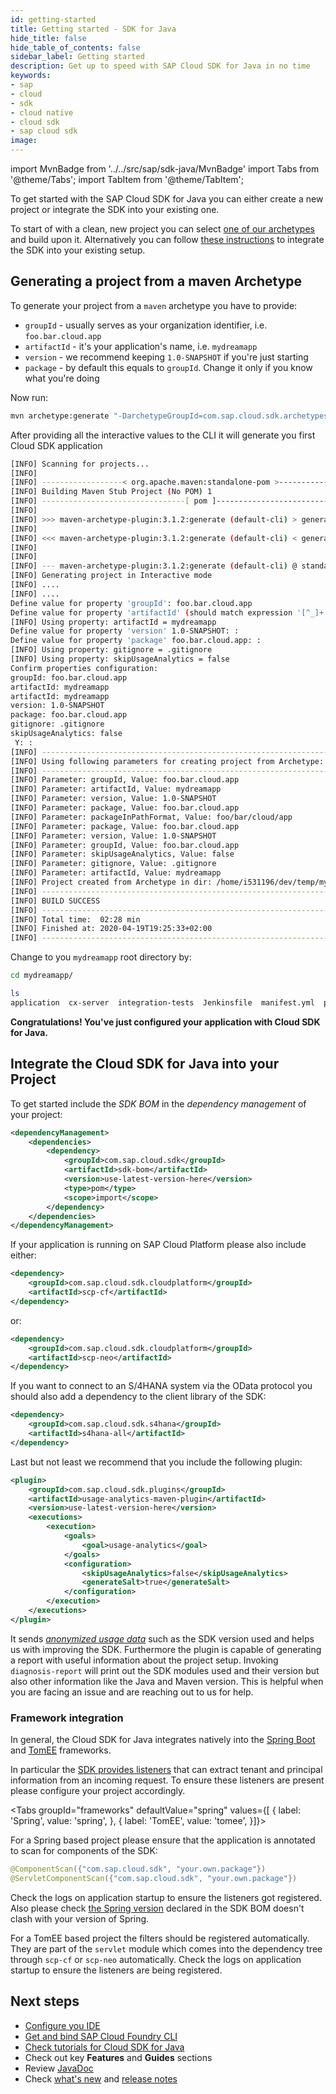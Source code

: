 ```yaml
---
id: getting-started
title: Getting started - SDK for Java
hide_title: false
hide_table_of_contents: false
sidebar_label: Getting started
description: Get up to speed with SAP Cloud SDK for Java in no time
keywords:
- sap
- cloud
- sdk
- cloud native
- cloud sdk
- sap cloud sdk
image:
---
```

import MvnBadge from '../../src/sap/sdk-java/MvnBadge'
import Tabs from '@theme/Tabs';
import TabItem from '@theme/TabItem';

<MvnBadge />

To get started with the SAP Cloud SDK for Java you can either create a new project or integrate the SDK into your existing one.

To start of with a clean, new project you can select [one of our archetypes](https://search.maven.org/artifact/com.sap.cloud.sdk.archetypes/archetypes-parent) and build upon it. Alternatively you can follow [these instructions](#integrate-the-cloud-sdk-for-java-into-your-project) to integrate the SDK into your existing setup.

## Generating a project from a maven Archetype ##

To generate your project from a `maven` archetype you have to provide:

- `groupId` - usually serves as your organization identifier, i.e. `foo.bar.cloud.app`
- `artifactId` - it's your application's name, i.e. `mydreamapp`
- `version` - we recommend keeping `1.0-SNAPSHOT` if you're just starting
- `package` - by default this equals to `groupId`. Change it only if you know what you're doing

Now run:

```bash
mvn archetype:generate "-DarchetypeGroupId=com.sap.cloud.sdk.archetypes" "-DarchetypeArtifactId=scp-cf-tomee" "-DarchetypeVersion=RELEASE"
```

After providing all the interactive values to the CLI it will generate you first Cloud SDK application

```bash
[INFO] Scanning for projects...
[INFO]
[INFO] ------------------< org.apache.maven:standalone-pom >-------------------
[INFO] Building Maven Stub Project (No POM) 1
[INFO] --------------------------------[ pom ]---------------------------------
[INFO]
[INFO] >>> maven-archetype-plugin:3.1.2:generate (default-cli) > generate-sources @ standalone-pom >>>
[INFO]
[INFO] <<< maven-archetype-plugin:3.1.2:generate (default-cli) < generate-sources @ standalone-pom <<<
[INFO]
[INFO]
[INFO] --- maven-archetype-plugin:3.1.2:generate (default-cli) @ standalone-pom ---
[INFO] Generating project in Interactive mode
[INFO] ....
[INFO] ....
Define value for property 'groupId': foo.bar.cloud.app
Define value for property 'artifactId' (should match expression '[^_]+'): mydreamapp
[INFO] Using property: artifactId = mydreamapp
Define value for property 'version' 1.0-SNAPSHOT: :
Define value for property 'package' foo.bar.cloud.app: :
[INFO] Using property: gitignore = .gitignore
[INFO] Using property: skipUsageAnalytics = false
Confirm properties configuration:
groupId: foo.bar.cloud.app
artifactId: mydreamapp
artifactId: mydreamapp
version: 1.0-SNAPSHOT
package: foo.bar.cloud.app
gitignore: .gitignore
skipUsageAnalytics: false
 Y: :
[INFO] ----------------------------------------------------------------------------
[INFO] Using following parameters for creating project from Archetype: scp-cf-tomee:RELEASE
[INFO] ----------------------------------------------------------------------------
[INFO] Parameter: groupId, Value: foo.bar.cloud.app
[INFO] Parameter: artifactId, Value: mydreamapp
[INFO] Parameter: version, Value: 1.0-SNAPSHOT
[INFO] Parameter: package, Value: foo.bar.cloud.app
[INFO] Parameter: packageInPathFormat, Value: foo/bar/cloud/app
[INFO] Parameter: package, Value: foo.bar.cloud.app
[INFO] Parameter: version, Value: 1.0-SNAPSHOT
[INFO] Parameter: groupId, Value: foo.bar.cloud.app
[INFO] Parameter: skipUsageAnalytics, Value: false
[INFO] Parameter: gitignore, Value: .gitignore
[INFO] Parameter: artifactId, Value: mydreamapp
[INFO] Project created from Archetype in dir: /home/i531196/dev/temp/mydreamapp
[INFO] ------------------------------------------------------------------------
[INFO] BUILD SUCCESS
[INFO] ------------------------------------------------------------------------
[INFO] Total time:  02:28 min
[INFO] Finished at: 2020-04-19T19:25:33+02:00
[INFO] ------------------------------------------------------------------------
```

Change to you `mydreamapp` root directory by:
```bash
cd mydreamapp/

ls
application  cx-server  integration-tests  Jenkinsfile  manifest.yml  pom.xml  unit-tests

```

**Congratulations! You've just configured your application with Cloud SDK for Java.**

## Integrate the Cloud SDK for Java into your Project

To get started include the _SDK BOM_ in the _dependency management_ of your project:

```xml
<dependencyManagement>
    <dependencies>
        <dependency>
            <groupId>com.sap.cloud.sdk</groupId>
            <artifactId>sdk-bom</artifactId>
            <version>use-latest-version-here</version>
            <type>pom</type>
            <scope>import</scope>
        </dependency>
    </dependencies>        
</dependencyManagement>
```

If your application is running on SAP Cloud Platform please also include either:

```xml
<dependency>
    <groupId>com.sap.cloud.sdk.cloudplatform</groupId>
    <artifactId>scp-cf</artifactId>
</dependency>
```

or:

```xml
<dependency>
    <groupId>com.sap.cloud.sdk.cloudplatform</groupId>
    <artifactId>scp-neo</artifactId>
</dependency>
```

If you want to connect to an S/4HANA system via the OData protocol you should also add a dependency to the client library of the SDK:

```xml
<dependency>
    <groupId>com.sap.cloud.sdk.s4hana</groupId>
    <artifactId>s4hana-all</artifactId>
</dependency>
```

Last but not least we recommend that you include the following plugin:

```xml
<plugin>
    <groupId>com.sap.cloud.sdk.plugins</groupId>
    <artifactId>usage-analytics-maven-plugin</artifactId>
    <version>use-latest-version-here</version>
    <executions>
        <execution>
            <goals>
                <goal>usage-analytics</goal>
            </goals>
            <configuration>
                <skipUsageAnalytics>false</skipUsageAnalytics>
                <generateSalt>true</generateSalt>
            </configuration>
        </execution>
    </executions>
</plugin>
```

It sends _[anonymized usage data](https://blogs.sap.com/2018/10/23/usage-analytics-s4sdk/)_ such as the SDK version used and helps us with improving the SDK.
Furthermore the plugin is capable of generating a report with useful information about the project setup. 
Invoking `diagnosis-report` will print out the SDK modules used and their version but also other information like the Java and Maven version.
This is helpful when you are facing an issue and are reaching out to us for help.

### Framework integration

In general, the Cloud SDK for Java integrates natively into the [Spring Boot](https://spring.io/projects/spring-boot) and [TomEE](https://tomee.apache.org/) frameworks.

In particular the [SDK provides listeners](features/multi-tenancy/thread-context.md) that can extract tenant and principal information from an incoming request. To ensure these listeners are present please configure your project accordingly.

<Tabs groupId="frameworks" defaultValue="spring" values={[
{ label: 'Spring', value: 'spring', },
{ label: 'TomEE', value: 'tomee', }]}>

<TabItem value="spring">

For a Spring based project please ensure that the application is annotated to scan for components of the SDK:

```java
@ComponentScan({"com.sap.cloud.sdk", "your.own.package"})
@ServletComponentScan({"com.sap.cloud.sdk", "your.own.package"})
```

Check the logs on application startup to ensure the listeners got registered. Also please check [the Spring version](https://mvnrepository.com/artifact/com.sap.cloud.sdk/sdk-bom/latest) declared in the SDK BOM doesn't clash with your version of Spring.

</TabItem>
<TabItem value="tomee">

For a TomEE based project the filters should be registered automatically. They are part of the `servlet` module which comes into the dependency tree through `scp-cf` or `scp-neo` automatically. Check the logs on application startup to ensure the listeners are being registered.

</TabItem>
</Tabs>


## Next steps ##
- [Configure you IDE](../guides/recommended-ide )
- [Get and bind SAP Cloud Foundry CLI](../guides/cf-cli )
- [Check tutorials for Cloud SDK for Java](https://developers.sap.com/tutorial-navigator.html?tag=products:technology-platform/sap-cloud-sdk/sap-cloud-sdk&tag=topic:java )
- Check out key **Features** and **Guides** sections
- Review [JavaDoc](api-documentation )
- Check [what's new](../../overview/what-is-new ) and [release notes](https://help.sap.com/doc/6c02295dfa8f47cf9c08a19f2e172901/1.0/en-US/index.html )
